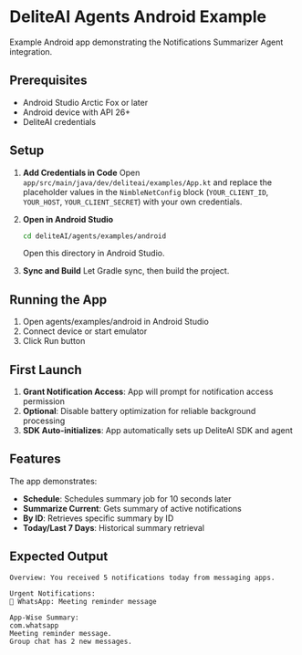 # DeliteAI Agents Android Example

Example Android app demonstrating the Notifications Summarizer Agent integration.

## Prerequisites

- Android Studio Arctic Fox or later
- Android device with API 26+
- DeliteAI credentials

## Setup

1. **Add Credentials in Code**
   Open `app/src/main/java/dev/deliteai/examples/App.kt` and replace the placeholder values in the `NimbleNetConfig` block (`YOUR_CLIENT_ID`, `YOUR_HOST`, `YOUR_CLIENT_SECRET`) with your own credentials.

2. **Open in Android Studio**
   ```bash
   cd deliteAI/agents/examples/android
   ```
   Open this directory in Android Studio.

3. **Sync and Build**
   Let Gradle sync, then build the project.

## Running the App

1. Open agents/examples/android in Android Studio
2. Connect device or start emulator
2. Click Run button

## First Launch

1. **Grant Notification Access**: App will prompt for notification access permission
2. **Optional**: Disable battery optimization for reliable background processing
3. **SDK Auto-initializes**: App automatically sets up DeliteAI SDK and agent

## Features

The app demonstrates:
- **Schedule**: Schedules summary job for 10 seconds later
- **Summarize Current**: Gets summary of active notifications
- **By ID**: Retrieves specific summary by ID
- **Today/Last 7 Days**: Historical summary retrieval

## Expected Output

```
Overview: You received 5 notifications today from messaging apps.

Urgent Notifications:
📱 WhatsApp: Meeting reminder message

App-Wise Summary:
com.whatsapp
Meeting reminder message.
Group chat has 2 new messages.
``` 